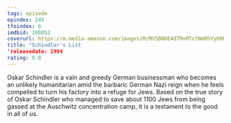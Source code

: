 ```yaml
---
tags: episode
epindex: 245
tfoindex: 6
imdbid: 108052
coverurl: https://m.media-amazon.com/images/M/MV5BNDE4OTMxMTctNmRhYy00NWE2LTg3YzItYTk3M2UwOTU5Njg4XkEyXkFqcGdeQXVyNjU0OTQ0OTY@._V1_SX202_CR0,0,202,300_.jpg
title: "Schindler's List
"releasedate: 1994
rating: 9.0
---
```


Oskar Schindler is a vain and greedy German businessman who becomes an unlikely humanitarian amid the barbaric German Nazi reign when he feels compelled to turn his factory into a refuge for Jews. Based on the true story of Oskar Schindler who managed to save about 1100 Jews from being gassed at the Auschwitz concentration camp, it is a testament to the good in all of us.